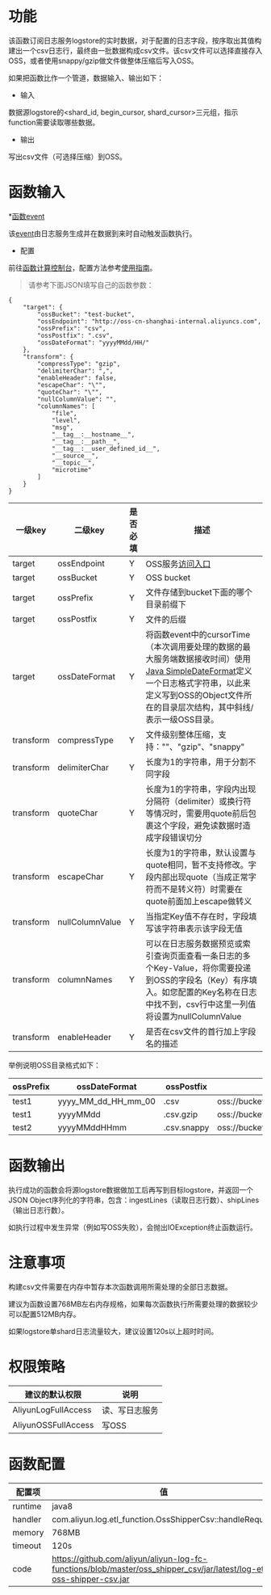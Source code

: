 # 功能

该函数订阅日志服务logstore的实时数据，对于配置的日志字段，按序取出其值构建出一个csv日志行，最终由一批数据构成csv文件。该csv文件可以选择直接存入OSS，或者使用snappy/gzip做文件做整体压缩后写入OSS。

如果把函数比作一个管道，数据输入、输出如下：

* 输入

数据源logstore的<shard_id, begin_cursor, shard_cursor>三元组，指示function需要读取哪些数据。

* 输出

写出csv文件（可选择压缩）到OSS。

# 函数输入

*[函数event](https://help.aliyun.com/document_detail/51885.html)

该[event](https://help.aliyun.com/document_detail/60781.html?spm=5176.product28958.6.634.kEFuYC#h1--event)由日志服务生成并在数据到来时自动触发函数执行。

* 配置

前往[函数计算控制台](https://fc.console.aliyun.com/#/serviceList/)，配置方法参考[使用指南](https://help.aliyun.com/document_detail/60291.html?spm=5176.doc60781.6.633.YgBNLD#h1-u4F7Fu7528u6307u5357)。

> 请参考下面JSON填写自己的函数参数：

```
{
    "target": {
        "ossBucket": "test-bucket",
        "ossEndpoint": "http://oss-cn-shanghai-internal.aliyuncs.com",
        "ossPrefix": "csv",
        "ossPostfix": ".csv",
        "ossDateFormat": "yyyyMMdd/HH/"
    },
    "transform": {
        "compressType": "gzip",
        "delimiterChar": ",",
        "enableHeader": false,
        "escapeChar": "\"",
        "quoteChar": "\"",
        "nullColumnValue": "",
        "columnNames": [
            "file",
            "level",
            "msg",
            "__tag__:__hostname__",
            "__tag__:__path__",
            "__tag__:__user_defined_id__",
            "__source__",
            "__topic__",
            "microtime"
        ]
    }
}
```

| 一级key | 二级key | 是否必填 | 描述 |
|--------|---------|--------|------|
| target | ossEndpoint | Y | OSS服务[访问入口](https://help.aliyun.com/document_detail/31837.html?spm=5176.product31815.6.577.ZMT6qZ) |
| target | ossBucket | Y | OSS bucket |
| target | ossPrefix | Y | 文件存储到bucket下面的哪个目录前缀下 |
| target | ossPostfix | Y | 文件的后缀 |
| target | ossDateFormat | Y | 将函数event中的cursorTime（本次调用要处理的数据的最大服务端数据接收时间）使用[Java SimpleDateFormat](https://docs.oracle.com/javase/6/docs/api/java/text/SimpleDateFormat.html?spm=5176.doc29001.2.7.ktAp3Z)定义一个日志格式字符串，以此来定义写到OSS的Object文件所在的目录层次结构，其中斜线/表示一级OSS目录。 |
| transform | compressType | Y | 文件级别整体压缩，支持：""、"gzip"、"snappy" | 
| transform | delimiterChar | Y | 长度为1的字符串，用于分割不同字段 | 
| transform | quoteChar | Y | 长度为1的字符串，字段内出现分隔符（delimiter）或换行符等情况时，需要用quote前后包裹这个字段，避免读数据时造成字段错误切分 |
| transform | escapeChar | Y | 长度为1的字符串，默认设置与quote相同，暂不支持修改。字段内部出现quote（当成正常字符而不是转义符）时需要在quote前面加上escape做转义 | 
| transform | nullColumnValue | Y | 当指定Key值不存在时，字段填写该字符串表示该字段无值 | 
| transform | columnNames | Y | 可以在日志服务数据预览或索引查询页面查看一条日志的多个Key-Value，将你需要投递到OSS的字段名（Key）有序填入。如您配置的Key名称在日志中找不到，csv行中这里一列值将设置为nullColumnValue | 
| transform | enableHeader | Y | 是否在csv文件的首行加上字段名的描述 | 

举例说明OSS目录格式如下：

| ossPrefix | ossDateFormat | ossPostfix | 目录 |
|-----------|---------------|------------|-----|
| test1 | yyyy_MM_dd_HH_mm_00	| .csv | oss://bucket/test1/2016_01_27_20_30_00/278_MTUxMTI1NDk5Mjg0NTU1MTQ0MQ==_MTUxMTI1NDk5Mjg0NTU1MTQ0Mg==.csv |
| test1 | yyyyMMdd | .csv.gzip | oss://bucket/test1/20160127/297_MTUxMTI1NTAxNDUyNTM4NTM3NQ==_MTUxMTI1NTAxNDUyNTM4NTM3Ng==.csv.gzip |
| test2 | yyyyMMddHHmm | .csv.snappy | oss://bucket/test2/201601272000/303_MTUxMTI1NDQwNzUxMzMzMjMyOQ==_MTUxMTI1NDQwNzUxMzMzMjMzMQ==.csv.snappy |

# 函数输出 

执行成功的函数会将源logstore数据做加工后再写到目标logstore，并返回一个JSON Object序列化的字符串，包含：ingestLines（读取日志行数）、shipLines（输出日志行数）。

如执行过程中发生异常（例如写OSS失败），会抛出IOException终止函数运行。

# 注意事项

构建csv文件需要在内存中暂存本次函数调用所需处理的全部日志数据。

建议为函数设置768MB左右内存规格，如果每次函数执行所需要处理的数据较少可以配置512MB内存。

如果logstore单shard日志流量较大，建议设置120s以上超时时间。

# 权限策略

| 建议的默认权限 | 说明 |
|--------------|-----|
| AliyunLogFullAccess | 读、写日志服务 |
| AliyunOSSFullAccess | 写OSS |

# 函数配置

| 配置项 | 值 |
|-----|-------|
| runtime | java8 |
| handler | com.aliyun.log.etl_function.OssShipperCsv::handleRequest |
| memory | 768MB |
| timeout | 120s |
| code | https://github.com/aliyun/aliyun-log-fc-functions/blob/master/oss_shipper_csv/jar/latest/log-etl-oss-shipper-csv.jar |
